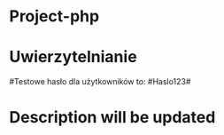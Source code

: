 # Project-php

# Uwierzytelnianie
#Testowe hasło dla użytkowników to: #Haslo123#

# Description will be updated
